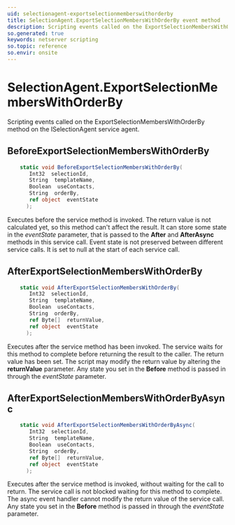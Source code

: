 ```yaml
---
uid: selectionagent-exportselectionmemberswithorderby
title: SelectionAgent.ExportSelectionMembersWithOrderBy event method
description: Scripting events called on the ExportSelectionMembersWithOrderBy method on the SelectionAgent service agent.
so.generated: true
keywords: netserver scripting
so.topic: reference
so.envir: onsite
---
```

# SelectionAgent.ExportSelectionMembersWithOrderBy

Scripting events called on the <see cref='M:ISelectionAgent.ExportSelectionMembersWithOrderBy'>ExportSelectionMembersWithOrderBy</see> method on the <see cref='ISelectionAgent'>ISelectionAgent</see>  service agent.

## BeforeExportSelectionMembersWithOrderBy
```cs
    static void BeforeExportSelectionMembersWithOrderBy(
       Int32  selectionId,
       String  templateName,
       Boolean  useContacts,
       String  orderBy,
       ref object  eventState
      );
```
Executes before the service method is invoked.
The return value is not calculated yet, so this method can't affect the result.
It can store some state in the *eventState* parameter, that is passed to the **After** and **AfterAsync** methods in this service call.
Event state is not preserved between different service calls. It is set to null at the start of each service call.
## AfterExportSelectionMembersWithOrderBy
```cs
    static void AfterExportSelectionMembersWithOrderBy(
       Int32  selectionId,
       String  templateName,
       Boolean  useContacts,
       String  orderBy,
       ref Byte[]  returnValue,
       ref object  eventState
      );
```
Executes after the service method has been invoked. The service waits for this method to complete before returning the result to the caller.
The return value has been set. The script may modify the return value by altering the **returnValue** parameter.
Any state you set in the **Before** method is passed in through the *eventState* parameter.
## AfterExportSelectionMembersWithOrderByAsync
```cs
    static void AfterExportSelectionMembersWithOrderByAsync(
       Int32  selectionId,
       String  templateName,
       Boolean  useContacts,
       String  orderBy,
       ref Byte[]  returnValue,
       ref object  eventState
      );
```
Executes after the service method is invoked, without waiting for the call to return.
The service call is not blocked waiting for this method to complete.
The async event handler cannot modify the return value of the service call.
Any state you set in the **Before** method is passed in through the *eventState* parameter.

